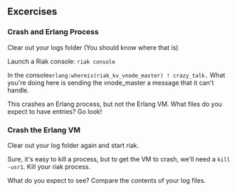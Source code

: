 ## Excercises ##

### Crash and Erlang Process ###

Clear out your logs folder (You should know where that is)

Launch a Riak console: `riak console`

In the console`erlang:whereis(riak_kv_vnode_master) ! crazy_talk.` What you're doing here is sending the vnode_master a message that it can't handle.

This crashes an Erlang process, but not the Erlang VM. What files do you expect to have entries? Go look!

### Crash the Erlang VM ###

Clear out your log folder again and start riak.

Sure, it's easy to kill a process, but to get the VM to crash, we'll need a `kill -usr1`. Kill your riak process.

What do you expect to see? Compare the contents of your log files.